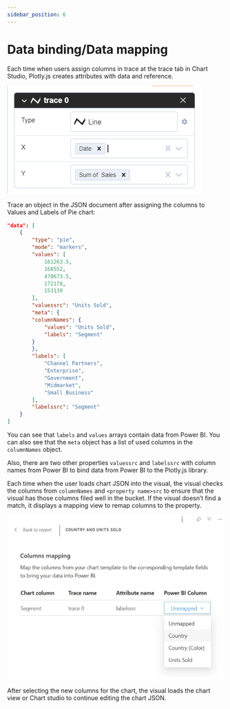 ```yaml
---
sidebar_position: 6
---
```


# Data binding/Data mapping

Each time when users assign columns in trace at the trace tab in Chart Studio, Plotly.js creates attributes with data and reference.

![Line trace](./img/line_trace.png)

Trace an object in the JSON document after assigning the columns to Values and Labels of Pie chart:

```json
"data": [
    {
        "type": "pie",
        "mode": "markers",
        "values": [
            161263.5,
            168552,
            470673.5,
            172178,
            153139
        ],
        "valuessrc": "Units Sold",
        "meta": {
        "columnNames": {
            "values": "Units Sold",
            "labels": "Segment"
        }
        },
        "labels": [
            "Channel Partners",
            "Enterprise",
            "Government",
            "Midmarket",
            "Small Business"
        ],
        "labelssrc": "Segment"
    }
]
```

You can see that `labels` and `values` arrays contain data from Power BI. You can also see that the `meta` object has a list of used columns in the `columnNames` object.

Also, there are two other properties `valuessrc` and `labelssrc` with column names from Power BI to bind data from Power BI to the Plotly.js library.

Each time when the user loads chart JSON into the visual, the visual checks the columns from `columnNames` and `<property name>src` to ensure that the visual has those columns filed well in the bucket. If the visual doesn’t find a match, it displays a mapping view to remap columns to the property.

![Mapping view](./img/mapping.webp)

After selecting the new columns for the chart, the visual loads the chart view or Chart studio to continue editing the chart JSON.